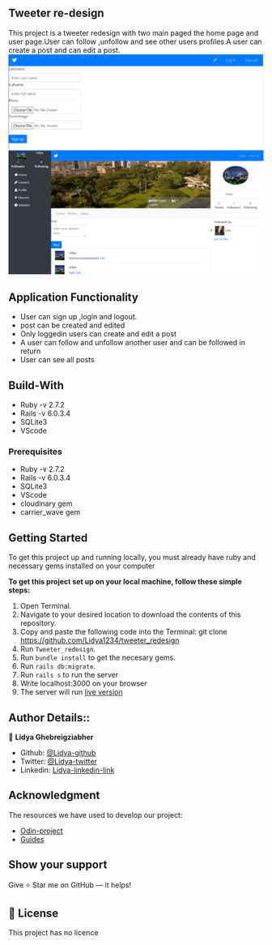## Tweeter re-design
This project is a tweeter redesign with two main paged the home page and user page.User can follow ,unfollow and see other users profiles.A user can create a post and can edit a post.
<img src="app\assets\images\sign_up.PNG">
<img src="app\assets\images\userpage.PNG">


## Application Functionality
- User can sign up ,login and logout.
- post can be created and edited
- Only loggedin users can create and edit a post
- A user can follow and unfollow another user and can be followed in return
- User can see all posts 


## Build-With

- Ruby -v  2.7.2
- Rails -v 6.0.3.4
- SQLite3
- VScode

### Prerequisites
- Ruby -v  2.7.2
- Rails -v 6.0.3.4
- SQLite3
- VScode
- cloudinary gem
- carrier_wave gem

## Getting Started



To get this project up and running locally, you must already have ruby and necessary gems installed on your computer

**To get this project set up on your local machine, follow these simple steps:**

1. Open Terminal.
2. Navigate to your desired location to download the contents of this repository.
3. Copy and paste the following code into the Terminal: git clone https://github.com/Lidya1234/tweeter_redesign
4. Run ```Tweeter_redesign```.
5. Run ```bundle install``` to get the necesary gems.
6. Run `rails db:migrate`.
7. Run ```rails s``` to run the server
8. Write localhost:3000 on your browser
9. The server will run
[live version](https://my-tweeter-redesign.herokuapp.com/)

## Author Details::

👤 **Lidya Ghebreigziabher**

- Github: [@Lidya-github ](https://github.com/Lidya1234)
- Twitter: [@Lidya-twitter](https://twitter.com/Lidya42676629)
- Linkedin: [Lidya-linkedin-link](https://www.linkedin.com/in/lidya-ghebreigziabher-4a94391aa/)



## Acknowledgment
The resources we have used to develop our project:

- [Odin-project](https://www.theodinproject.com/courses/ruby-on-rails/lessons/sessions-cookies-and-authentication)
- [Guides](https://guides.rubyonrails.org/action_controller_overview.html#session)

## Show your support

Give ⭐ Star me on GitHub — it helps!

## 📝 License

This project has no licence 